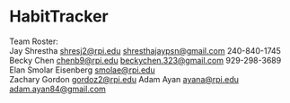 # HabitTracker

Team Roster:  
Jay Shrestha	shresj2@rpi.edu	shresthajaypsn@gmail.com	240-840-1745  
Becky Chen 	chenb9@rpi.edu	beckychen.323@gmail.com	929-298-3689  
Elan Smolar Eisenberg smolae@rpi.edu	                           
Zachary Gordon  gordoz2@rpi.edu 
Adam Ayan 	ayana@rpi.edu 	adam.ayan84@gmail.com
